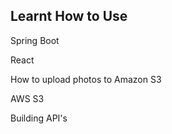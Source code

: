 Learnt How to Use
---------------------------------------------------------------------------------------------------------------------------
Spring Boot

React

How to upload photos to Amazon S3

AWS S3

Building API's
